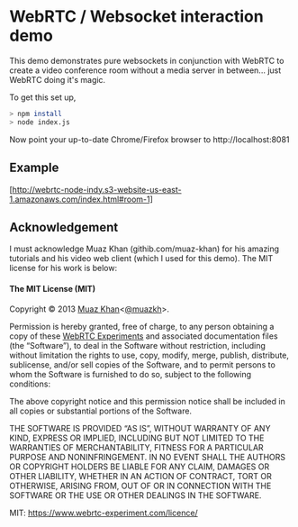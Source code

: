 # WebRTC / Websocket interaction demo

This demo demonstrates pure websockets in conjunction with WebRTC to create
a video conference room without a media server in between... just WebRTC doing it's magic.

To get this set up,

```bash
> npm install
> node index.js
```

Now point your up-to-date Chrome/Firefox browser to http://localhost:8081

## Example
[http://webrtc-node-indy.s3-website-us-east-1.amazonaws.com/index.html#room-1]


## Acknowledgement 

I must acknowledge Muaz Khan (githib.com/muaz-khan) for his amazing tutorials and 
his video web client (which I used for this demo). The MIT license for his work is
below:

#### The MIT License (MIT)
Copyright © 2013 [Muaz Khan](https://github.com/muaz-khan)<[@muazkh](http://twitter.com/muazkh)>.

Permission is hereby granted, free of charge, to any person obtaining a copy of these [WebRTC Experiments](https://github.com/muaz-khan/WebRTC-Experiment) and associated documentation files (the “Software”), to deal in the Software without restriction, including without limitation the rights to use, copy, modify, merge, publish, distribute, sublicense, and/or sell copies of the Software, and to permit persons to whom the Software is furnished to do so, subject to the following conditions:

The above copyright notice and this permission notice shall be included in all copies or substantial portions of the Software.

THE SOFTWARE IS PROVIDED “AS IS”, WITHOUT WARRANTY OF ANY KIND, EXPRESS OR IMPLIED, INCLUDING BUT NOT LIMITED TO THE WARRANTIES OF MERCHANTABILITY, FITNESS FOR A PARTICULAR PURPOSE AND NONINFRINGEMENT. IN NO EVENT SHALL THE AUTHORS OR COPYRIGHT HOLDERS BE LIABLE FOR ANY CLAIM, DAMAGES OR OTHER LIABILITY, WHETHER IN AN ACTION OF CONTRACT, TORT OR OTHERWISE, ARISING FROM, OUT OF OR IN CONNECTION WITH THE SOFTWARE OR THE USE OR OTHER DEALINGS IN THE SOFTWARE.

MIT: https://www.webrtc-experiment.com/licence/
